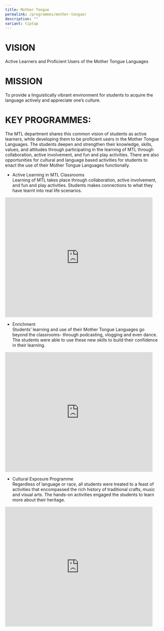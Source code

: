 ```yaml
---
title: Mother Tongue
permalink: /programmes/mother-tongue/
description: ""
variant: tiptap
---
```

# **VISION**  
Active Learners and Proficient Users of the Mother Tongue Languages  
  
# **MISSION**  
To provide a linguistically vibrant environment for students to acquire the language actively and appreciate one’s culture.  
  
# **KEY PROGRAMMES:**  
The MTL department shares this common vision of students as active learners, while developing them to be proficient users in the Mother Tongue Languages. The students deepen and strengthen their knowledge, skills, values, and attitudes through participating in the learning of MTL through collaboration, active involvement, and fun and play activities. There are also opportunities for cultural and language based activities for students to enact the use of their Mother Tongue Languages functionally.


*   Active Learning in MTL Classrooms  
    Learning of MTL takes place through collaboration, active involvement, and fun and play activities. Students makes connections to what they have learnt into real life scenarios.
<iframe allowfullscreen="true" height="389" width="480" frameborder="0" src="https://docs.google.com/presentation/d/e/2PACX-1vTxCEKDt3h9d-eDe8P6iHAsERvoQh0Dj2hq5oo4Pe3BQg-MpTJMXaItrZkp2msA4r_Y4wOueYn25XoK/embed?start=true&amp;loop=true&amp;delayms=3000"></iframe>
<br>

*   Enrichment  
    Students’ learning and use of their Mother Tongue Languages go beyond the classrooms- through podcasting, vlogging and even dance. The students were able to use these new skills to build their confidence in their learning.
<iframe allowfullscreen="true" height="389" width="480" frameborder="0" src="https://docs.google.com/presentation/d/e/2PACX-1vT8vvZ1SdO30Rbq8DLnD80ZG2siTP9TQveurNh6rPLDlYhyEDlWXszSEz1yWaBTDuaFbY46WHk4Jay5/embed?start=true&amp;loop=true&amp;delayms=3000"></iframe>
<br>

*   Cultural Exposure Programme  
    Regardless of language or race, all students were treated to a feast of activities that encompassed the rich history of traditional crafts, music and visual arts. The hands-on activities engaged the students to learn more about their heritage.

<iframe allowfullscreen="true" height="389" width="480" frameborder="0" src="https://docs.google.com/presentation/d/e/2PACX-1vRPII4z0N9xvXzy6xIXHYka9D0pWPnH6uOIVn4juvEzGYDo5Yjj5XCvAOhcS-CbuTYlRM4wptRlh65Z/embed?start=true&amp;loop=true&amp;delayms=3000"></iframe>